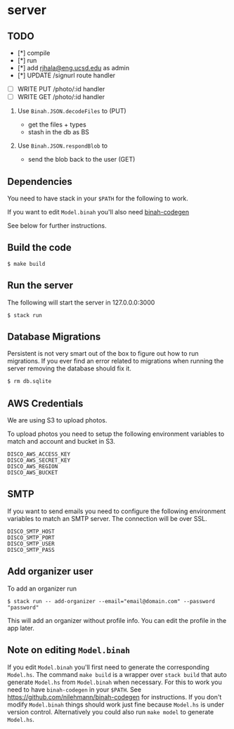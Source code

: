 # server

## TODO 

- [*] compile 
- [*] run
- [*] add rjhala@eng.ucsd.edu as admin
- [*] UPDATE /signurl route handler
- [ ] WRITE  PUT /photo/:id handler
- [ ] WRITE  GET /photo/:id handler

1. Use `Binah.JSON.decodeFiles` to (PUT)
    - get the files + types
    - stash in the db as BS

2. Use `Binah.JSON.respondBlob` to
    - send the blob back to the user (GET)

## Dependencies

You need to have stack in your `$PATH` for the following to work. 

If you want to edit `Model.binah` you'll also need [binah-codegen](https://github.com/nilehmann/binah-codegen) 

See below for further instructions. 

## Build the code

```
$ make build
```

## Run the server

The following will start the server in 127.0.0.0:3000

```
$ stack run
```

## Database Migrations

Persistent is not very smart out of the box to figure out how to run migrations. If you ever find an
error related to migrations when running the server removing the database should fix it.

```bash
$ rm db.sqlite
```

## AWS Credentials

We are using S3 to upload photos. 

To upload photos you need to setup the following environment variables to match and account and bucket in S3.

```
DISCO_AWS_ACCESS_KEY
DISCO_AWS_SECRET_KEY
DISCO_AWS_REGION
DISCO_AWS_BUCKET
```

## SMTP

If you want to send emails you need to configure the following environment variables to match an
SMTP server. The connection will be over SSL.

```
DISCO_SMTP_HOST
DISCO_SMTP_PORT
DISCO_SMTP_USER
DISCO_SMTP_PASS
```

## Add organizer user

To add an organizer run

```
$ stack run -- add-organizer --email="email@domain.com" --password "password"
```

This will add an organizer without profile info. You can edit the profile in the app later.

## Note on editing `Model.binah`

If you edit `Model.binah` you'll first need to generate the corresponding `Model.hs`. 
The command `make build` is a wrapper over `stack build` that auto generate `Model.hs` 
from `Model.binah` when necessary. For this to work you need to have `binah-codegen` 
in your `$PATH`. See https://github.com/nilehmann/binah-codegen for instructions. 
If you don't modify `Model.binah` things should work just fine because `Model.hs` 
is under version control. Alternatively you could also run `make model` to generate 
`Model.hs`.
